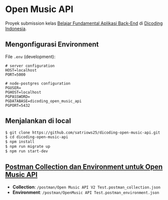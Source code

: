 # Open Music API

Proyek submission kelas [Belajar Fundamental Aplikasi Back-End](https://www.dicoding.com/academies/271) di [Dicoding Indonesia](https://www.dicoding.com).

## Mengonfigurasi Environment

File `.env` (development):

```
# server configuration
HOST=localhost
PORT=5000

# node-postgres configuration
PGUSER=
PGHOST=localhost
PGPASSWORD=
PGDATABASE=dicoding_open_music_api
PGPORT=5432
```

## Menjalankan di local

```bash
$ git clone https://github.com/satriows25/dicoding-open-music-api.git
$ cd dicoding-open-music-api
$ npm install
$ npm run migrate up
$ npm run start-dev
```

## [Postman Collection dan Environment untuk Open Music API](https://github.com/satriows25/dicoding-open-music-api/tree/main/postman)

- **Collection**: `/postman/Open Music API V2 Test.postman_collection.json`
- **Environment**: `/postman/OpenMusic API Test.postman_environment.json`
